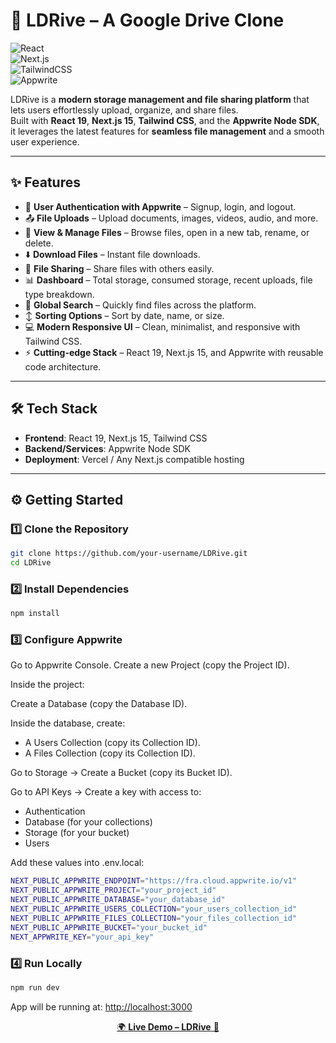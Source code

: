 # 🚀 LDRive – A Google Drive Clone

![React](https://img.shields.io/badge/React-19-61DAFB?logo=react&logoColor=white)  
![Next.js](https://img.shields.io/badge/Next.js-15-000000?logo=next.js&logoColor=white)  
![TailwindCSS](https://img.shields.io/badge/TailwindCSS-4-38B2AC?logo=tailwind-css&logoColor=white)  
![Appwrite](https://img.shields.io/badge/Appwrite-Cloud-F02E65?logo=appwrite&logoColor=white)

LDRive is a **modern storage management and file sharing platform** that lets users effortlessly upload, organize, and share files.  
Built with **React 19**, **Next.js 15**, **Tailwind CSS**, and the **Appwrite Node SDK**, it leverages the latest features for **seamless file management** and a smooth user experience.

---

## ✨ Features

- 🔐 **User Authentication with Appwrite** – Signup, login, and logout.
- 📤 **File Uploads** – Upload documents, images, videos, audio, and more.
- 📂 **View & Manage Files** – Browse files, open in a new tab, rename, or delete.
- ⬇️ **Download Files** – Instant file downloads.
- 🔗 **File Sharing** – Share files with others easily.
- 📊 **Dashboard** – Total storage, consumed storage, recent uploads, file type breakdown.
- 🔎 **Global Search** – Quickly find files across the platform.
- ↕️ **Sorting Options** – Sort by date, name, or size.
- 💻 **Modern Responsive UI** – Clean, minimalist, and responsive with Tailwind CSS.
- ⚡ **Cutting-edge Stack** – React 19, Next.js 15, and Appwrite with reusable code architecture.

---

## 🛠️ Tech Stack

- **Frontend**: React 19, Next.js 15, Tailwind CSS
- **Backend/Services**: Appwrite Node SDK
- **Deployment**: Vercel / Any Next.js compatible hosting

---

## ⚙️ Getting Started

### 1️⃣ Clone the Repository

```bash
git clone https://github.com/your-username/LDRive.git
cd LDRive
```

### 2️⃣ Install Dependencies

```bash
npm install
```

### 3️⃣ Configure Appwrite

Go to Appwrite Console.
Create a new Project (copy the Project ID).

Inside the project:

Create a Database (copy the Database ID).

Inside the database, create:

- A Users Collection (copy its Collection ID).
- A Files Collection (copy its Collection ID).

Go to Storage → Create a Bucket (copy its Bucket ID).

Go to API Keys → Create a key with access to:

- Authentication
- Database (for your collections)
- Storage (for your bucket)
- Users

Add these values into .env.local:

```bash
NEXT_PUBLIC_APPWRITE_ENDPOINT="https://fra.cloud.appwrite.io/v1"
NEXT_PUBLIC_APPWRITE_PROJECT="your_project_id"
NEXT_PUBLIC_APPWRITE_DATABASE="your_database_id"
NEXT_PUBLIC_APPWRITE_USERS_COLLECTION="your_users_collection_id"
NEXT_PUBLIC_APPWRITE_FILES_COLLECTION="your_files_collection_id"
NEXT_PUBLIC_APPWRITE_BUCKET="your_bucket_id"
NEXT_APPWRITE_KEY="your_api_key"
```

### 4️⃣ Run Locally
```bash
npm run dev
```
App will be running at: <a href="http://localhost:3000" target="_blank">http://localhost:3000</a>

<p align="center">
  <a href="https://ldrive.netlify.app" target="_blank">
    🌍 <b>Live Demo – LDRive</b> 🚀
  </a>
</p>
